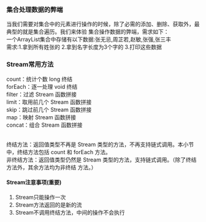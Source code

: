 ### 集合处理数据的弊端
当我们需要对集合中的元素进行操作的时候，除了必需的添加、删除、获取外，最典型的就是集合遍历。我们来体验
集合操作数据的弊端，需求如下：
<br>
    一个ArrayList集合中存储有以下数据:张无忌,周芷若,赵敏,张强,张三丰
<br>
需求:1.拿到所有姓张的 2.拿到名字长度为3个字的 3.打印这些数据

### Stream常用方法

count：统计个数   long   终结
<br>
forEach：逐一处理 void 终结
<br>
filter：过滤 Stream 函数拼接
<br>
limit：取用前几个 Stream 函数拼接
<br>
skip：跳过前几个 Stream 函数拼接
<br>
map：映射 Stream 函数拼接
<br>
concat：组合 Stream 函数拼接

<br>
终结方法：返回值类型不再是 Stream 类型的方法，不再支持链式调用。本小节中，终结方法包括 count 和
forEach 方法。
<br>
非终结方法：返回值类型仍然是 Stream 类型的方法，支持链式调用。（除了终结方法外，其余方法均为非终结
方法。）
<br>

#### Stream注意事项(重要)
1. Stream只能操作一次<br>
2. Stream方法返回的是新的流<br>
3. Stream不调用终结方法，中间的操作不会执行<br>
